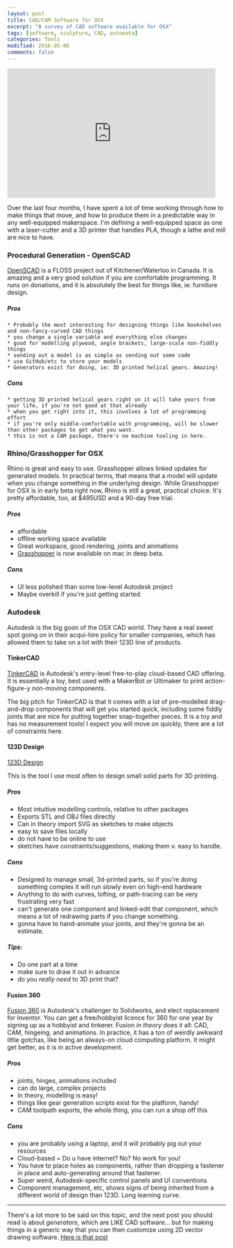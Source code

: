 ```yaml
---
layout: post
title: CAD/CAM Software for OSX
excerpt: "A survey of CAD software available for OSX"
tags: [software, sculpture, CAD, automata]
categories: Tools
modified: 2016-05-06
comments: false
---
```


<iframe src="https://docs.google.com/presentation/d/1Cfj7w3QQmAPHmxyc1FgQ0RWQr9pFfxjYS12a9_zBes8/embed?start=false&loop=false&delayms=3000" frameborder="0" width="480" height="299" allowfullscreen="true" mozallowfullscreen="true" webkitallowfullscreen="true"></iframe>

Over the last four months, I have spent a lot of time working through how to make things that move, and how to produce them in a predictable way in any well-equipped makerspace. I'm defining a well-equipped space as one with a laser-cutter and a 3D printer that handles PLA, though a lathe and mill are nice to have.

### Procedural Generation - OpenSCAD
[OpenSCAD](http://www.openscad.org/) is a FLOSS project out of Kitchener/Waterloo in Canada. It is amazing and a very good solution if you are comfortable programming. It runs on donations, and it is absolutely the best for things like, ie: furniture design.

##### Pros
    * Probably the most interesting for designing things like bookshelves and non-fancy-curved CAD things
    * you change a single variable and everything else changes
    * good for modelling plywood, angle brackets, large-scale non-fiddly things
    * sending out a model is as simple as sending out some code
    * use GitHub/etc to store your models
    * Generators exist for doing, ie: 3D printed helical gears. Amazing!

##### Cons
    * getting 3D printed helical gears right on it will take years from your life, if you're not good at that already
    * when you get right into it, this involves a lot of programming effort
    * if you're only middle-comfortable with programming, will be slower than other packages to get what you want.
    * this is not a CAM package, there's no machine tooling in here.

### Rhino/Grasshopper for OSX
Rhino is great and easy to use. Grasshopper allows linked updates for generated models. In practical terms, that means that a model will update when you change something in the underlying design. While Grasshopper for OSX is in early beta right now, Rhino is still a great, practical choice. It's pretty affordable, too, at $495USD and a 90-day free trial.

##### Pros
* affordable
* offline working space available
* Great workspace, good rendering, joints and animations
* [Grasshopper](http://www.grasshopper3d.com/page/grasshopper-for-mac) is now available on mac in deep beta.

##### Cons
* UI less polished than some low-level Autodesk project
* Maybe overkill if you're just getting started


### Autodesk

Autodesk is the big goon of the OSX CAD world. They have a real sweet spot going on in their acqui-hire policy for smaller companies, which has allowed them to take on a lot with their 123D line of products.

#### TinkerCAD
[TinkerCAD](http://www.tinkercad.com) is Autodesk's entry-level free-to-play cloud-based CAD offering. It is essentially a toy, best used with a MakerBot or Ultimaker to print action-figure-y non-moving components.

The big pitch for TinkerCAD is that it comes with a lot of pre-modelled drag-and-drop components that will get you started quick, including some fiddly joints that are nice for putting together snap-together pieces. It is a toy and has no measurement tools! I expect you will move on quickly, there are a lot of constraints here.

#### 123D Design
[123D Design](http://www.123dapp.com/design)

This is the tool I use most often to design small solid parts for 3D printing.

##### Pros

* Most intuitive modelling controls, relative to other packages
* Exports STL and OBJ files directly
* Can in theory import SVG as sketches to make objects
* easy to save files locally
* do not have to be online to use
* sketches have constraints/suggestions, making them v. easy to handle.

##### Cons
* Designed to manage small, 3d-printed parts, so if you're doing something complex it will run slowly even on high-end hardware
* Anything to do with curves, lofting, or path-tracing can be very frustrating very fast
* can't generate one component and linked-edit that component, which means a lot of redrawing parts if you change something.
* gonna have to hand-animate your joints, and they're gonna be an estimate.

##### Tips:
* Do one part at a time 
* make sure to draw it out in advance 
* do you _really need_ to 3D print that?  

#### Fusion 360

[Fusion 360](http://www.autodesk.com/products/fusion-360/overview) is Autodesk's challenger to Solidworks, and elect replacement for Inventor. You can get a free/hobbyist licence for 360 for one year by signing up as a hobbyist and tinkerer. Fusion _in theory_ does it all: CAD, CAM, hingeing, and animations. In practice, it has a ton of weirdly awkward little gotchas, like being an always-on cloud computing platform. It might get better, as it is in active development.

##### Pros
* joints, hinges, animations included
* can do large, complex projects
* In theory, modelling is easy!
* things like gear generation scripts exist for the platform, handy!
* CAM toolpath exports, the whole thing, you can run a shop off this

##### Cons
* you are probably using a laptop, and it will probably pig out your resources
* Cloud-based = Do u have internet? No? No work for you!
* You have to place holes as components, rather than dropping a fastener in place and auto-generating around that fastener.
* Super weird, Autodesk-specific control panels and UI conventions
* Component management, etc, shows signs of being inherited from a different world of design than 123D. Long learning curve.

_______

There's a lot more to be said on this topic, and the next post you should read is about _generators_, which are LIKE CAD software... but for making things in a generic way that you can then customize using 2D vector drawing software. [Here is that post](http://www.alexleitch.com/articles/2016-05/Kinetic-SVG-Generator-Reference-Library)
